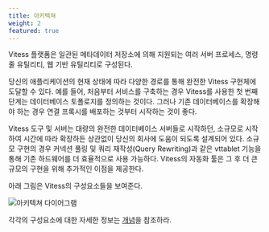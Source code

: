 ```yaml
---
title: 아키텍쳐
weight: 2
featured: true
---
```

Vitess 플랫폼은 일관된 메타데이터 저장소에 의해 지원되는 여러 서버 프로세스, 명령줄 유틸리티, 웹 기반 유틸리티로 구성된다.

당신의 애플리케이션의 현재 상태에 따라 다양한 경로를 통해 완전한 Vitess 구현체에 도달할 수 있다. 예를 들어, 처음부터 서비스를 구축하는 경우 Vitess를 사용한 첫 번째 단계는 데이터베이스 토폴로지를 정의하는 것이다. 그러나 기존 데이터베이스를 확장해야 하는 경우 연결 프록시를 배포하는 것부터 시작하는 것이 좋다.

Vitess 도구 및 서버는 대량의 완전한 데이터베이스 서버들로 시작하던, 소규모로 시작하여 시간에 따라 확장하든 상관없이 당신의 회사에 도움이 되도록 설계되어 있다. 소규모 구현의 경우 커넥션 풀링 및 쿼리 재작성(Query Rewriting)과 같은 vttablet 기능을 통해 기존 하드웨어를 더 효율적으로 사용 가능하다. Vitess의 자동화 툴은 그 후 더 큰 규모의 구현을 위해 추가적인 이점을 제공한다.

아래 그림은 Vitess의 구성요소들을 보여준다.

![아키텍쳐 다이어그램](../img/architecture.svg)

각각의 구성요소에 대한 자세한 정보는 [개념](../../concepts)을 참조하라.
